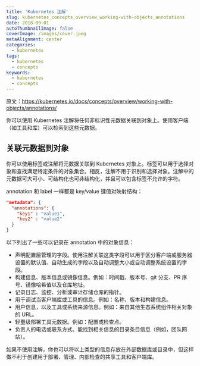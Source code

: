 ```yaml
---
title: 'Kubernetes 注解'
slug: kubernetes_concepts_overview_working-with-objects_annotations
date: 2018-09-01
autoThumbnailImage: false
coverImage: /images/cover.jpeg
metaAlignment: center
categories:
  - kubernetes
tags:
  - kubernetes
  - concepts
keywords:
  - kubernetes
  - concepts
---
```


原文：https://kubernetes.io/docs/concepts/overview/working-with-objects/annotations/

你可以使用 Kubernetes 注解将任何非标识性元数据关联到对象上。使用客户端（如工具和库）可以检索到这些元数据。

<!--more-->

## 关联元数据到对象

你可以使用标签或注解将元数据关联到 Kubernetes 对象上。标签可以用于选择对象和查找满足特定条件的对象集合。相反，注解不用于识别和选择对象。注解中的元数据可大可小、可结构化也可非结构化，并且可以包含标签不允许的字符。

annotation 和 label 一样都是 key/value 键值对映射结构：

```json
"metadata": {
  "annotations": {
    "key1" : "value1",
    "key2" : "value2"
  }
}
```

以下列出了一些可以记录在 annotation 中的对象信息：

- 声明配置层管理的字段。使用注解关联这类字段可以用于区分客户端或服务器设置的默认值、自动生成的字段以及自动调整大小或自动调整系统设置的字段。
- 构建信息、版本信息或镜像信息。例如：时间戳、版本号、git 分支、PR 序号、镜像哈希值以及仓库地址。
- 记录日志、监控、分析或审计存储仓库的指针。
- 用于调试当客户端库或工具的信息。例如：名称、版本和构建信息。
- 用户信息，以及工具或系统来源信息。例如：来自其他生态系统组件相关对象的 URL。
- 轻量级部署工具元数据。例如：配置或检查点。
- 负责人的电话或联系方式、能找到相关信息的目录条目信息（例如，团队网站）。

如果不使用注解，你也可以将以上类型的信息存放在外部数据库或目录中，但这样做不利于创建用于部署、管理、内部检查的共享工具和客户端库。
